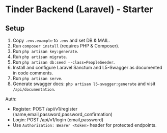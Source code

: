 # Tinder Backend (Laravel) - Starter

## Setup
1. Copy `.env.example` to `.env` and set DB & MAIL.
2. Run `composer install` (requires PHP & Composer).
3. Run `php artisan key:generate`.
4. Run `php artisan migrate`.
5. Run `php artisan db:seed --class=PeopleSeeder`.
6. Install and configure Laravel Sanctum and L5-Swagger as documented in code comments.
7. Run `php artisan serve`.
8. Generate swagger docs: `php artisan l5-swagger:generate` and visit `/api/documentation`.

Auth:
- Register: POST /api/v1/register (name,email,password,password_confirmation)
- Login: POST /api/v1/login (email,password)
- Use `Authorization: Bearer <token>` header for protected endpoints.
